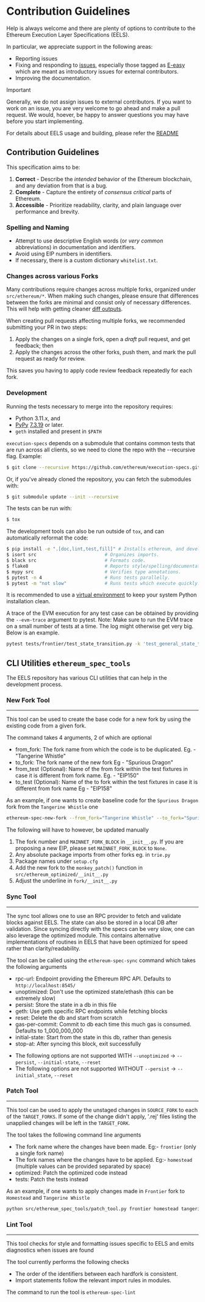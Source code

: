 # Contribution Guidelines

Help is always welcome and there are plenty of options to contribute to the Ethereum Execution Layer Specifications (EELS).

In particular, we appreciate support in the following areas:

- Reporting issues
- Fixing and responding to [issues](https://github.com/ethereum/execution-specs/issues), especially those tagged as [E-easy](https://github.com/ethereum/execution-specs/labels/E-easy) which are meant as introductory issues for external contributors.
- Improving the documentation.

> [!IMPORTANT]
> Generally, we do not assign issues to external contributors. If you want to work on an issue, you are very welcome to go ahead and make a pull request. We would, hoever, be happy to answer questions you may have before you start implementing.

For details about EELS usage and building, please refer the [README](https://github.com/ethereum/execution-specs/blob/master/README.md#usage)


## Contribution Guidelines

This specification aims to be:

1. **Correct** - Describe the _intended_ behavior of the Ethereum blockchain, and any deviation from that is a bug.
2. **Complete** - Capture the entirety of _consensus critical_ parts of Ethereum.
3. **Accessible** - Prioritize readability, clarity, and plain language over performance and brevity.

### Spelling and Naming

- Attempt to use descriptive English words (or _very common_ abbreviations) in documentation and identifiers.
- Avoid using EIP numbers in identifiers.
- If necessary, there is a custom dictionary `whitelist.txt`. 

### Changes across various Forks

Many contributions require changes across multiple forks, organized under `src/ethereum/*`. When making such changes, please ensure that differences between the forks are minimal and consist only of necessary differences. This will help with getting cleaner [diff outputs](https://ethereum.github.io/execution-specs/diffs/index.html).

When creating pull requests affecting multiple forks, we recommended submitting your PR in two steps:

1. Apply the changes on a single fork, open a _draft_ pull request, and get feedback; then
2. Apply the changes across the other forks, push them, and mark the pull request as ready for review.

This saves you having to apply code review feedback repeatedly for each fork.

### Development

Running the tests necessary to merge into the repository requires:

 * Python 3.11.x, and
 * [PyPy](https://www.pypy.org/) [7.3.19](https://downloads.python.org/pypy/) or later.
 * `geth` installed and present in `$PATH`


`execution-specs` depends on a submodule that contains common tests that are run across all clients, so we need to clone the repo with the --recursive flag. Example:
```bash
$ git clone --recursive https://github.com/ethereum/execution-specs.git
```

Or, if you've already cloned the repository, you can fetch the submodules with:

```bash
$ git submodule update --init --recursive
```

The tests can be run with:
```bash
$ tox
```

The development tools can also be run outside of `tox`, and can automatically reformat the code:

```bash
$ pip install -e ".[doc,lint,test,fill]" # Installs ethereum, and development tools.
$ isort src                         # Organizes imports.
$ black src                         # Formats code.
$ flake8                            # Reports style/spelling/documentation errors.
$ mypy src                          # Verifies type annotations.
$ pytest -n 4                       # Runs tests parallelly.
$ pytest -m "not slow"              # Runs tests which execute quickly.
```

It is recommended to use a [virtual environment](https://packaging.python.org/guides/installing-using-pip-and-virtual-environments/#creating-a-virtual-environment) to keep your system Python installation clean.


A trace of the EVM execution for any test case can be obtained by providing the `--evm-trace` argument to pytest.
Note: Make sure to run the EVM trace on a small number of tests at a time. The log might otherwise get very big.
Below is an example.

```bash
pytest tests/frontier/test_state_transition.py -k 'test_general_state_tests_new' --evm-trace
```


## CLI Utilities `ethereum_spec_tools`

The EELS repository has various CLI utilities that can help in the development process.

### New Fork Tool
-----------------
This tool can be used to create the base code for a new fork by using the existing code from a given fork.

The command takes 4 arguments, 2 of which are optional
 * from_fork: The fork name from which the code is to be duplicated. Eg. - "Tangerine Whistle"
 * to_fork: The fork name of the new fork Eg - "Spurious Dragon"
 * from_test (Optional): Name of the from fork within the test fixtures in case it is different from fork name. Eg. - "EIP150"
 * to_test (Optional): Name of the to fork within the test fixtures in case it is different from fork name Eg - "EIP158"

As an example, if one wants to create baseline code for the `Spurious Dragon` fork from the `Tangerine Whistle` one

```bash
ethereum-spec-new-fork --from_fork="Tangerine Whistle" --to_fork="Spurious Dragon" --from_test=EIP150 --to_test=EIP158
```

The following will have to however, be updated manually
 1. The fork number and `MAINNET_FORK_BLOCK` in `__init__.py`. If you are proposing a new EIP, please set `MAINNET_FORK_BLOCK` to `None`.
 2. Any absolute package imports from other forks eg. in `trie.py`
 3. Package names under `setup.cfg`
 4. Add the new fork to the `monkey_patch()` function in `src/ethereum_optimized/__init__.py`
 5. Adjust the underline in `fork/__init__.py`


### Sync Tool
-------------
The sync tool allows one to use an RPC provider to fetch and validate blocks against EELS.
The state can also be stored in a local DB after validation. Since syncing directly with the specs can be
very slow, one can also leverage the optimized module. This contains alternative implementations of routines
in EELS that have been optimized for speed rather than clarity/readability.


The tool can be called using the `ethereum-spec-sync` command which takes the following arguments
 * rpc-url: Endpoint providing the Ethereum RPC API. Defaults to `http://localhost:8545/`
 * unoptimized: Don't use the optimized state/ethash (this can be extremely slow)
 * persist: Store the state in a db in this file
 * geth: Use geth specific RPC endpoints while fetching blocks
 * reset: Delete the db and start from scratch
 * gas-per-commit: Commit to db each time this much gas is consumed. Defaults to 1_000_000_000
 * initial-state: Start from the state in this db, rather than genesis
 * stop-at: After syncing this block, exit successfully

- The following options are not supported WITH `--unoptimized` -> `--persist`, `--initial-state`, `--reset`
- The following options are not supported WITHOUT `--persist` -> `--initial_state`, `--reset`


### Patch Tool
--------------
This tool can be used to apply the unstaged changes in `SOURCE_FORK` to each of the `TARGET_FORKS`. If some
of the change didn't apply, '.rej' files listing the unapplied changes will be left in the `TARGET_FORK`.


The tool takes the following command line arguments
 * The fork name where the changes have been made. Eg:- `frontier` (only a single fork name)
 * The fork names where the changes have to be applied. Eg:- `homestead` (multiple values can be provided separated by space)
 * optimized: Patch the optimized code instead
 * tests: Patch the tests instead

As an example, if one wants to apply changes made in `Frontier` fork to `Homestead` and `Tangerine Whistle`

```bash
python src/ethereum_spec_tools/patch_tool.py frontier homestead tangerine_whistle
```

### Lint Tool
-------------
This tool checks for style and formatting issues specific to EELS and emits diagnostics
when issues are found

The tool currently performs the following checks
- The order of the identifiers between each hardfork is consistent.
- Import statements follow the relevant import rules in modules.

The command to run the tool is `ethereum-spec-lint`
